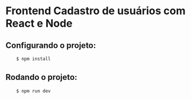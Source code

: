 # Frontend Cadastro de usuários com React e Node

## Configurando o projeto:

```diff
    $ npm install
```

## Rodando o projeto:

```diff
    $ npm run dev
```